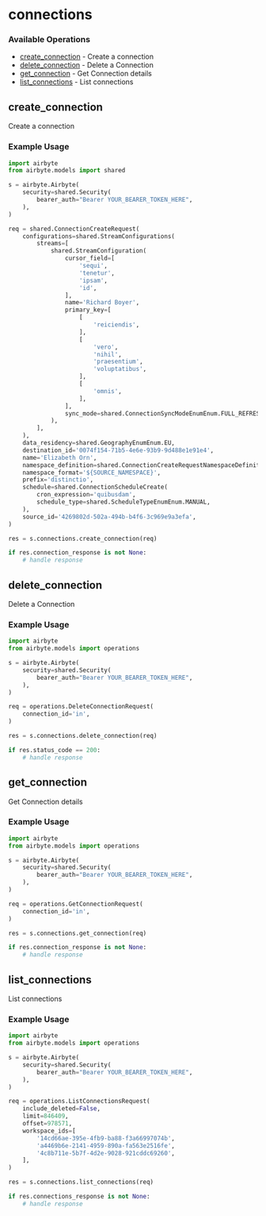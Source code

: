 # connections

### Available Operations

* [create_connection](#create_connection) - Create a connection
* [delete_connection](#delete_connection) - Delete a Connection
* [get_connection](#get_connection) - Get Connection details
* [list_connections](#list_connections) - List connections

## create_connection

Create a connection

### Example Usage

```python
import airbyte
from airbyte.models import shared

s = airbyte.Airbyte(
    security=shared.Security(
        bearer_auth="Bearer YOUR_BEARER_TOKEN_HERE",
    ),
)

req = shared.ConnectionCreateRequest(
    configurations=shared.StreamConfigurations(
        streams=[
            shared.StreamConfiguration(
                cursor_field=[
                    'sequi',
                    'tenetur',
                    'ipsam',
                    'id',
                ],
                name='Richard Boyer',
                primary_key=[
                    [
                        'reiciendis',
                    ],
                    [
                        'vero',
                        'nihil',
                        'praesentium',
                        'voluptatibus',
                    ],
                    [
                        'omnis',
                    ],
                ],
                sync_mode=shared.ConnectionSyncModeEnumEnum.FULL_REFRESH_APPEND,
            ),
        ],
    ),
    data_residency=shared.GeographyEnumEnum.EU,
    destination_id='0074f154-71b5-4e6e-93b9-9d488e1e91e4',
    name='Elizabeth Orn',
    namespace_definition=shared.ConnectionCreateRequestNamespaceDefinitionEnum.DESTINATION,
    namespace_format='${SOURCE_NAMESPACE}',
    prefix='distinctio',
    schedule=shared.ConnectionScheduleCreate(
        cron_expression='quibusdam',
        schedule_type=shared.ScheduleTypeEnumEnum.MANUAL,
    ),
    source_id='4269802d-502a-494b-b4f6-3c969e9a3efa',
)

res = s.connections.create_connection(req)

if res.connection_response is not None:
    # handle response
```

## delete_connection

Delete a Connection

### Example Usage

```python
import airbyte
from airbyte.models import operations

s = airbyte.Airbyte(
    security=shared.Security(
        bearer_auth="Bearer YOUR_BEARER_TOKEN_HERE",
    ),
)

req = operations.DeleteConnectionRequest(
    connection_id='in',
)

res = s.connections.delete_connection(req)

if res.status_code == 200:
    # handle response
```

## get_connection

Get Connection details

### Example Usage

```python
import airbyte
from airbyte.models import operations

s = airbyte.Airbyte(
    security=shared.Security(
        bearer_auth="Bearer YOUR_BEARER_TOKEN_HERE",
    ),
)

req = operations.GetConnectionRequest(
    connection_id='in',
)

res = s.connections.get_connection(req)

if res.connection_response is not None:
    # handle response
```

## list_connections

List connections

### Example Usage

```python
import airbyte
from airbyte.models import operations

s = airbyte.Airbyte(
    security=shared.Security(
        bearer_auth="Bearer YOUR_BEARER_TOKEN_HERE",
    ),
)

req = operations.ListConnectionsRequest(
    include_deleted=False,
    limit=846409,
    offset=978571,
    workspace_ids=[
        '14cd66ae-395e-4fb9-ba88-f3a66997074b',
        'a4469b6e-2141-4959-890a-fa563e2516fe',
        '4c8b711e-5b7f-4d2e-9028-921cddc69260',
    ],
)

res = s.connections.list_connections(req)

if res.connections_response is not None:
    # handle response
```
